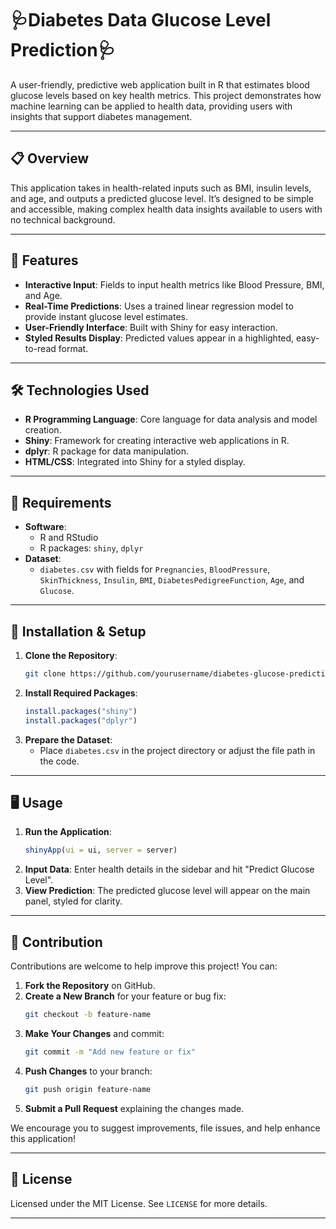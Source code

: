 # 🩺Diabetes Data Glucose Level Prediction🩺

A user-friendly, predictive web application built in R that estimates blood glucose levels based on key health metrics. This project demonstrates how machine learning can be applied to health data, providing users with insights that support diabetes management.

---

## 📋 Overview
This application takes in health-related inputs such as BMI, insulin levels, and age, and outputs a predicted glucose level. It’s designed to be simple and accessible, making complex health data insights available to users with no technical background.

---

## 🌟 Features
- **Interactive Input**: Fields to input health metrics like Blood Pressure, BMI, and Age.
- **Real-Time Predictions**: Uses a trained linear regression model to provide instant glucose level estimates.
- **User-Friendly Interface**: Built with Shiny for easy interaction.
- **Styled Results Display**: Predicted values appear in a highlighted, easy-to-read format.

---

## 🛠️ Technologies Used
- **R Programming Language**: Core language for data analysis and model creation.
- **Shiny**: Framework for creating interactive web applications in R.
- **dplyr**: R package for data manipulation.
- **HTML/CSS**: Integrated into Shiny for a styled display.

---

## 📂 Requirements
- **Software**:
  - R and RStudio
  - R packages: `shiny`, `dplyr`
- **Dataset**:
  - `diabetes.csv` with fields for `Pregnancies`, `BloodPressure`, `SkinThickness`, `Insulin`, `BMI`, `DiabetesPedigreeFunction`, `Age`, and `Glucose`.

---

## 🚀 Installation & Setup
1. **Clone the Repository**:
   ```bash
   git clone https://github.com/yourusername/diabetes-glucose-prediction.git
   ```
2. **Install Required Packages**:
   ```r
   install.packages("shiny")
   install.packages("dplyr")
   ```
3. **Prepare the Dataset**:
   - Place `diabetes.csv` in the project directory or adjust the file path in the code.

---

## 🖥️ Usage
1. **Run the Application**:
   ```r
   shinyApp(ui = ui, server = server)
   ```
2. **Input Data**: Enter health details in the sidebar and hit "Predict Glucose Level".
3. **View Prediction**: The predicted glucose level will appear on the main panel, styled for clarity.

---

## 🤝 Contribution
Contributions are welcome to help improve this project! You can:

1. **Fork the Repository** on GitHub.
2. **Create a New Branch** for your feature or bug fix:
   ```bash
   git checkout -b feature-name
   ```
3. **Make Your Changes** and commit:
   ```bash
   git commit -m "Add new feature or fix"
   ```
4. **Push Changes** to your branch:
   ```bash
   git push origin feature-name
   ```
5. **Submit a Pull Request** explaining the changes made.

We encourage you to suggest improvements, file issues, and help enhance this application!

---

## 📜 License
Licensed under the MIT License. See `LICENSE` for more details.

---
